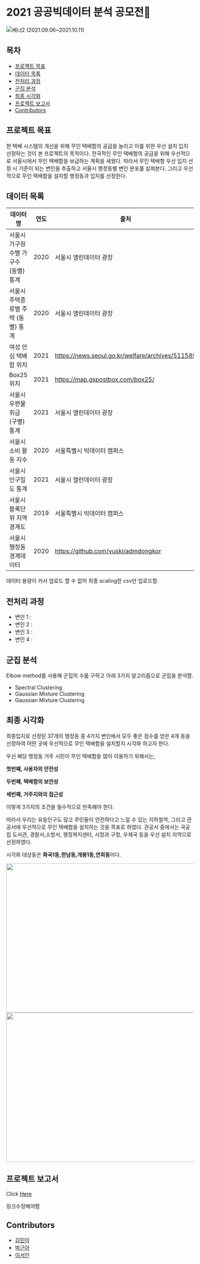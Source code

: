 # 2021 공공빅데이터 분석 공모전🚚

![배너2](https://user-images.githubusercontent.com/77844152/136762796-dddfbee3-d27b-4c8c-a25c-c0a39d14e66b.PNG)
(2021.09.06~2021.10.11)

## 목차
- [프로젝트 목표](#프로젝트-목표)
- [데이터 목록](#데이터-목록)
- [전처리 과정](#전처리-과정)
- [군집 분석](#군집-분석)
- [최종 시각화](#최종-시각화)
- [프로젝트 보고서](#프로젝트-보고서)
- [Contributors](#Contributors)

## 프로젝트 목표

현 택배 시스템의 개선을 위해 무인 택배함의 공급을 늘리고 이를 위한 우선 설치 입지 선정하는 것이 본 프로젝트의 목적이다. 전국적인 무인 택배함의 공급을 위해 우선적으로 서울시에서 무인 택배함을 보급하는 계획을 세웠다. 따라서 무인 택배함 우선 입지 선정 시 기준이 되는 변인을 추출하고 서울시 행정동별 변인 분포를 살펴본다. 그리고 우선적으로 무인 택배함을 설치할 행정동과 입지를 선정한다.

## 데이터 목록

| **데이터명**                           | **연도** | **출처**                                         |
| -------------------------------------- | -------- | ------------------------------------------------ |
| 서울시 가구원수별   가구수 (동별) 통계 | 2020     | 서울시 열린데이터 광장                           |
| 서울시  주택종류별 주택 (동별) 통계    | 2020     | 서울시  열린데이터 광장                          |
| 여성  안심 택배함 위치                 | 2021     | https://news.seoul.go.kr/welfare/archives/511589 |
| Box25  위치                            | 2021     | https://map.gspostbox.com/box25/                 |
| 서울시 우편물 취급 (구별)  통계        | 2021     | 서울시 열린데이터 광장                           |
| 서울시 소비 활동 지수                  | 2020     | 서울특별시 빅데이터 캠퍼스                       |
| 서울시 인구밀도 통계                   | 2021     | 서울시 열린데이터  광장                          |
| 서울시 블록단위 지역 경계도            | 2019     | 서울특별시 빅데이터 캠퍼스                       |
| 서울시 행정동 경계데이터               | 2020     | https://github.com/vuski/admdongkor              |

데이터 용량이 커서 업로드 할 수 없어 최종 scaling한 csv만 업로드함.

## 전처리 과정

- 변인 1 : 
- 변인 2 : 
- 변인 3 : 
- 변인 4 : 

## 군집 분석

Elbow method를 사용해 군집의 수를 구하고 아래 3가지 알고리즘으로 군집을 분석함.

- Spectral Clustering
- Gaussian Mixture Clustering
- Gaussian Mixture Clustering

## 최종 시각화

최종입지로 선정된 37개의 행정동 중 4가지 변인에서 모두 좋은 점수를 얻은 4개 동을 선정하여 어떤 곳에 우선적으로 무인 택배함을 설치할지 시각화 하고자 한다. 

우선 해당 행정동 거주 시민이 무인 택배함을 많이 이용하기 위해서는, 

**첫번째, 사용자의 안전성**

**두번째, 택배함의 보안성**

**세번째, 거주지와의 접근성**

이렇게 3가지의 조건을 필수적으로 만족해야 한다.

따라서 우리는 유동인구도 많고 주민들이 안전하다고 느낄 수 있는 지하철역, 그리고  관공서에 우선적으로 무인 택배함을 설치하는 것을 목표로 하였다. 관공서 중에서는 국공립 도서관, 경찰서,소방서, 행정복지센터, 시청과 구청, 우체국 등을 우선 설치 지역으로 선정하였다.

시각화 대상동은 **화곡1동,한남동,개봉1동,연희동**이다. 

<img src="https://user-images.githubusercontent.com/77844152/136799385-6d18dd63-f066-4a6f-aa9b-f18d95e604bb.png" width="800" height="400">
<img src="https://user-images.githubusercontent.com/77844152/136799107-b18ec9d4-bf82-46f0-af5e-cf66ce377a3a.png" width="800" height="400">


## 프로젝트 보고서

Click [Here](https://drive.google.com/file/d/1Lpa7W7CeAKZmVW951RScrL2dIgGH7Ls3/view?usp=sharing)

링크수정해야함


## Contributors

* [김민아](https://github.com/mina-kim-1015)
* [박근아](https://github.com/guen-a-park)
* [이서인](https://github.com/seoin-lee)

